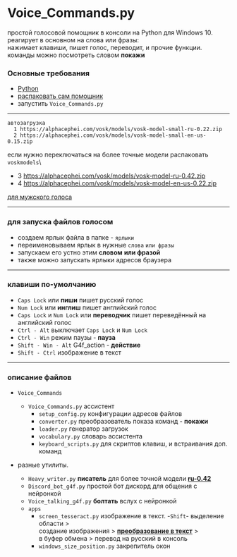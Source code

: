 # Voice_Commands.py

простой голосовой помощник в консоли на Python для Windows 10.   
реагирует в основном на слова или фразы:  
нажимает клавиши, пишет голос, переводит, и прочие функции.  
команды можно посмотреть словом __покажи__  

### Основные требования

* [Python](https://www.python.org/downloads/release/python-3113/)
* [распаковать сам помощник](https://github.com/Rimtex/Voice_Commands.py/archive/refs/heads/master.zip)
* запустить `Voice_Commands.py`

<hr>

    автозагрузка  
      1 https://alphacephei.com/vosk/models/vosk-model-small-ru-0.22.zip  
      2 https://alphacephei.com/vosk/models/vosk-model-small-en-us-0.15.zip  

если нужно переключаться на более точные модели распаковать  
 `voskmodels`\
  * 3 https://alphacephei.com/vosk/models/vosk-model-ru-0.42.zip   
  * 4 https://alphacephei.com/vosk/models/vosk-model-en-us-0.22.zip   

[для мужского голоса](http://balabolka.site/pavel.windows10.zip)
<hr>

### для запуска файлов голосом

* создаем ярлык файла в папке - `ярлыки`
* переименовываем ярлык в нужные `слова` `или фразы`
* запускаем его устно этим __словом__ __или фразой__
* также можно запускать ярлыки адресов браузера

<hr>

### клавиши по-умолчанию

* `Caps Lock` или __пиши__ пишет русский голос
* `Num Lock` или __инглиш__ пишет английский голос
* `Caps Lock` и `Num Lock` или __переводчик__ пишет переведённый на английский голос
* `Ctrl - Alt` выключает `Caps Lock` и `Num Lock`
* `Ctrl - Win` режим паузы - __пауза__
* `Shift - Win - Alt`   G4f_action - __действие__
* `Shift - Ctrl` изображение в текст
<hr>

### описание файлов
* `Voice_Commands`
    * `Voice_Commands.py`          ассистент
      * `setup_config.py`          конфигурации адресов файлов
      * `converter.py`             преобразователь показа команд - __покажи__
      * `loader.py`                генератор загрузок
      * `vocabulary.py`            словарь ассистента
      * `keyboard_scripts.py`      для скриптов клавиш, и встраивания доп. команд

* разные утилиты.   
    * `Heavy_writer.py`          __писатель__ для более точной модели **[ru-0.42](https://alphacephei.com/vosk/models/vosk-model-ru-0.42.zip)**  
    * `Discord_bot_g4f.py`         простой бот дискорд для общения с нейронкой  
    * `Voice_talking_g4f.py`     __болтать__ вслух с нейронкой  
  * `apps`  
    * `screen_tesseract.py`    изображение в текст. -`Shift`- выделение области >  
     создание изображения > **[преобразование в текст](https://github.com/UB-Mannheim/tesseract/wiki)** >   
     в буфер обмена > перевод на русский в консоль
    * `windows_size_position.py` закрепитель окон

